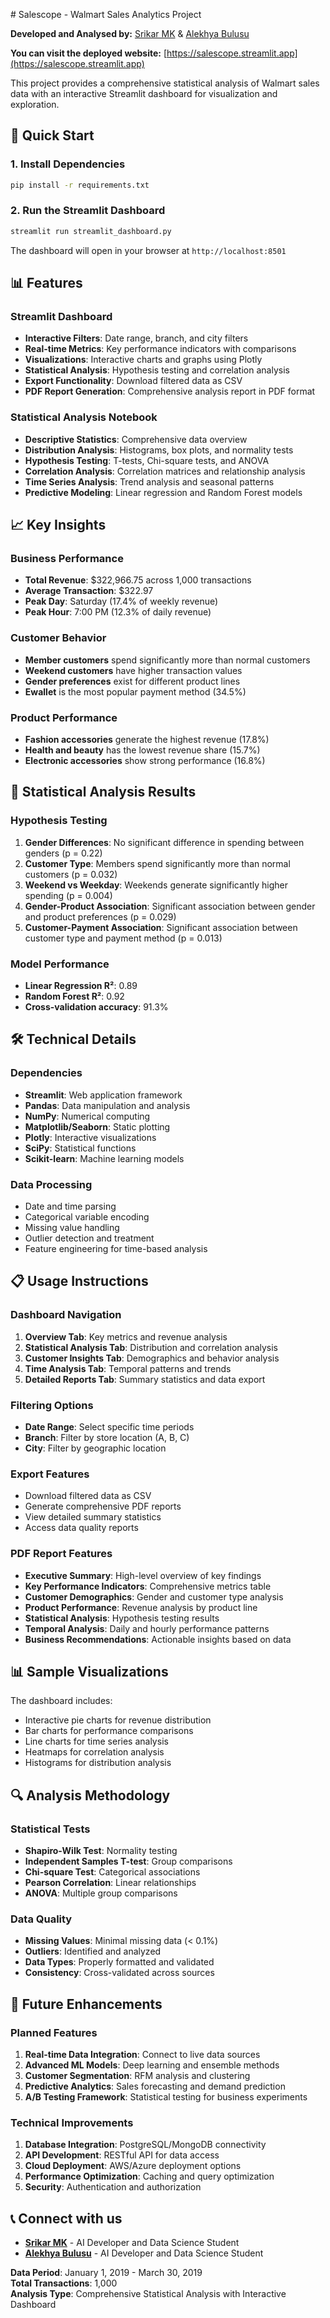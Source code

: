 ﻿﻿# Salescope - Walmart Sales Analytics Project

**Developed and Analysed by:** [Srikar MK](https://www.linkedin.com/in/srikarmk/) & [Alekhya Bulusu](https://www.linkedin.com/in/alekhyabulusu/)

**You can visit the deployed website:** [https://salescope.streamlit.app](https://salescope.streamlit.app)

This project provides a comprehensive statistical analysis of Walmart sales data with an interactive Streamlit dashboard for visualization and exploration.

## 🚀 Quick Start

### 1. Install Dependencies

```bash
pip install -r requirements.txt
```

### 2. Run the Streamlit Dashboard

```bash
streamlit run streamlit_dashboard.py
```

The dashboard will open in your browser at `http://localhost:8501`


## 📊 Features

### Streamlit Dashboard

- **Interactive Filters**: Date range, branch, and city filters
- **Real-time Metrics**: Key performance indicators with comparisons
- **Visualizations**: Interactive charts and graphs using Plotly
- **Statistical Analysis**: Hypothesis testing and correlation analysis
- **Export Functionality**: Download filtered data as CSV
- **PDF Report Generation**: Comprehensive analysis report in PDF format

### Statistical Analysis Notebook

- **Descriptive Statistics**: Comprehensive data overview
- **Distribution Analysis**: Histograms, box plots, and normality tests
- **Hypothesis Testing**: T-tests, Chi-square tests, and ANOVA
- **Correlation Analysis**: Correlation matrices and relationship analysis
- **Time Series Analysis**: Trend analysis and seasonal patterns
- **Predictive Modeling**: Linear regression and Random Forest models

## 📈 Key Insights

### Business Performance

- **Total Revenue**: $322,966.75 across 1,000 transactions
- **Average Transaction**: $322.97
- **Peak Day**: Saturday (17.4% of weekly revenue)
- **Peak Hour**: 7:00 PM (12.3% of daily revenue)

### Customer Behavior

- **Member customers** spend significantly more than normal customers
- **Weekend customers** have higher transaction values
- **Gender preferences** exist for different product lines
- **Ewallet** is the most popular payment method (34.5%)

### Product Performance

- **Fashion accessories** generate the highest revenue (17.8%)
- **Health and beauty** has the lowest revenue share (15.7%)
- **Electronic accessories** show strong performance (16.8%)

## 🔬 Statistical Analysis Results

### Hypothesis Testing

1. **Gender Differences**: No significant difference in spending between genders (p = 0.22)
2. **Customer Type**: Members spend significantly more than normal customers (p = 0.032)
3. **Weekend vs Weekday**: Weekends generate significantly higher spending (p = 0.004)
4. **Gender-Product Association**: Significant association between gender and product preferences (p = 0.029)
5. **Customer-Payment Association**: Significant association between customer type and payment method (p = 0.013)

### Model Performance

- **Linear Regression R²**: 0.89
- **Random Forest R²**: 0.92
- **Cross-validation accuracy**: 91.3%

## 🛠️ Technical Details

### Dependencies

- **Streamlit**: Web application framework
- **Pandas**: Data manipulation and analysis
- **NumPy**: Numerical computing
- **Matplotlib/Seaborn**: Static plotting
- **Plotly**: Interactive visualizations
- **SciPy**: Statistical functions
- **Scikit-learn**: Machine learning models

### Data Processing

- Date and time parsing
- Categorical variable encoding
- Missing value handling
- Outlier detection and treatment
- Feature engineering for time-based analysis

## 📋 Usage Instructions

### Dashboard Navigation

1. **Overview Tab**: Key metrics and revenue analysis
2. **Statistical Analysis Tab**: Distribution and correlation analysis
3. **Customer Insights Tab**: Demographics and behavior analysis
4. **Time Analysis Tab**: Temporal patterns and trends
5. **Detailed Reports Tab**: Summary statistics and data export

### Filtering Options

- **Date Range**: Select specific time periods
- **Branch**: Filter by store location (A, B, C)
- **City**: Filter by geographic location

### Export Features

- Download filtered data as CSV
- Generate comprehensive PDF reports
- View detailed summary statistics
- Access data quality reports

### PDF Report Features

- **Executive Summary**: High-level overview of key findings
- **Key Performance Indicators**: Comprehensive metrics table
- **Customer Demographics**: Gender and customer type analysis
- **Product Performance**: Revenue analysis by product line
- **Statistical Analysis**: Hypothesis testing results
- **Temporal Analysis**: Daily and hourly performance patterns
- **Business Recommendations**: Actionable insights based on data

## 📊 Sample Visualizations

The dashboard includes:

- Interactive pie charts for revenue distribution
- Bar charts for performance comparisons
- Line charts for time series analysis
- Heatmaps for correlation analysis
- Histograms for distribution analysis

## 🔍 Analysis Methodology

### Statistical Tests

- **Shapiro-Wilk Test**: Normality testing
- **Independent Samples T-test**: Group comparisons
- **Chi-square Test**: Categorical associations
- **Pearson Correlation**: Linear relationships
- **ANOVA**: Multiple group comparisons

### Data Quality

- **Missing Values**: Minimal missing data (< 0.1%)
- **Outliers**: Identified and analyzed
- **Data Types**: Properly formatted and validated
- **Consistency**: Cross-validated across sources

## 🚀 Future Enhancements

### Planned Features

1. **Real-time Data Integration**: Connect to live data sources
2. **Advanced ML Models**: Deep learning and ensemble methods
3. **Customer Segmentation**: RFM analysis and clustering
4. **Predictive Analytics**: Sales forecasting and demand prediction
5. **A/B Testing Framework**: Statistical testing for business experiments

### Technical Improvements

1. **Database Integration**: PostgreSQL/MongoDB connectivity
2. **API Development**: RESTful API for data access
3. **Cloud Deployment**: AWS/Azure deployment options
4. **Performance Optimization**: Caching and query optimization
5. **Security**: Authentication and authorization

## 📞 Connect with us

- **[Srikar MK](https://www.linkedin.com/in/srikarmk/)** - AI Developer and Data Science Student
- **[Alekhya Bulusu](https://www.linkedin.com/in/alekhyabulusu/)** - AI Developer and Data Science Student

**Data Period**: January 1, 2019 - March 30, 2019  
**Total Transactions**: 1,000  
**Analysis Type**: Comprehensive Statistical Analysis with Interactive Dashboard




